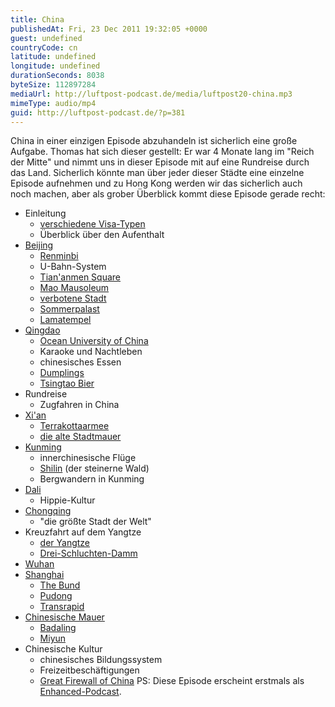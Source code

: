 ```yaml
---
title: China
publishedAt: Fri, 23 Dec 2011 19:32:05 +0000
guest: undefined
countryCode: cn
latitude: undefined
longitude: undefined
durationSeconds: 8038
byteSize: 112897284
mediaUrl: http://luftpost-podcast.de/media/luftpost20-china.mp3
mimeType: audio/mp4
guid: http://luftpost-podcast.de/?p=381
---
```


China in einer einzigen Episode abzuhandeln ist sicherlich eine große Aufgabe. Thomas hat sich dieser gestellt: Er war 4 Monate lang im "Reich der Mitte" und nimmt uns in dieser Episode mit auf eine Rundreise durch das Land. Sicherlich könnte man über jeder dieser Städte eine einzelne Episode aufnehmen und zu Hong Kong werden wir das sicherlich auch noch machen, aber als grober Überblick kommt diese Episode gerade recht: 
* Einleitung  
   * [verschiedene Visa-Typen](http://www.china-botschaft.de/det/lsfw/)  
   * Überblick über den Aufenthalt
* [Beijing ](http://de.wikipedia.org/wiki/Peking)  
   * [Renminbi](http://de.wikipedia.org/wiki/Renminbi)  
   * U-Bahn-System  
   * [Tian'anmen Square](http://de.wikipedia.org/wiki/Platz%5Fdes%5Fhimmlischen%5FFriedens)  
   * [Mao Mausoleum](http://farm7.staticflickr.com/6085/6055845719%5F53342e814b%5Fb.jpg)  
   * [verbotene Stadt](http://de.wikipedia.org/wiki/Verbotene%5FStadt)  
   * [Sommerpalast](http://de.wikipedia.org/wiki/Neuer%5FSommerpalast%5F%28Peking%29)  
   * [Lamatempel](http://de.wikipedia.org/wiki/Lamatempel)
* [Qingdao ](http://de.wikipedia.org/wiki/Qingdao)  
   * [Ocean University of China](http://www.ouc.edu.cn/)  
   * Karaoke und Nachtleben  
   * chinesisches Essen  
   * [Dumplings](http://de.wikipedia.org/wiki/Jiaozi)  
   * [Tsingtao Bier](http://de.wikipedia.org/wiki/Tsingtao%5F%28Brauerei%29)
* Rundreise  
   * Zugfahren in China
* [Xi'an ](http://de.wikipedia.org/wiki/Xi%27an)  
   * [Terrakottaarmee](http://de.wikipedia.org/wiki/Terrakottaarmee)  
   * [die alte Stadtmauer](http://de.wikipedia.org/wiki/Stadtmauer%5Fvon%5FXi%27an)
* [Kunming ](http://de.wikipedia.org/wiki/Kunming)  
   * innerchinesische Flüge  
   * [Shilin](http://de.wikipedia.org/wiki/Shilin) (der steinerne Wald)  
   * Bergwandern in Kunming
* [Dali ](http://de.wikipedia.org/wiki/Dali%5F%28Stadt%29)  
   * Hippie-Kultur
* [Chongqing ](http://de.wikipedia.org/wiki/Chongqing)  
   * "die größte Stadt der Welt"
* Kreuzfahrt auf dem Yangtze  
   * [der Yangtze](http://de.wikipedia.org/wiki/Jangtsekiang)  
   * [Drei-Schluchten-Damm](http://de.wikipedia.org/wiki/Drei-Schluchten-Talsperre)
* [Wuhan](http://de.wikipedia.org/wiki/Wuhan)
* [Shanghai ](http://de.wikipedia.org/wiki/Shanghai)  
   * [The Bund](http://de.wikipedia.org/wiki/Bund%5F%28Shanghai%29)  
   * [Pudong](http://de.wikipedia.org/wiki/Pudong)  
   * [Transrapid](http://de.wikipedia.org/wiki/Shanghai%5FMaglev)
* [Chinesische Mauer ](http://de.wikipedia.org/wiki/Chinesische%5FMauer)  
   * [Badaling](http://de.wikipedia.org/wiki/Badaling)  
   * [Miyun](http://de.wikipedia.org/wiki/Miyun)
* Chinesische Kultur  
   * chinesisches Bildungssystem  
   * Freizeitbeschäftigungen  
   * [Great Firewall of China](http://de.wikipedia.org/wiki/Great%5FFireWall%5Fof%5FChina)
PS: Diese Episode erscheint erstmals als [Enhanced-Podcast](http://luftpost-podcast.de/media/luftpost20-china.m4a).
